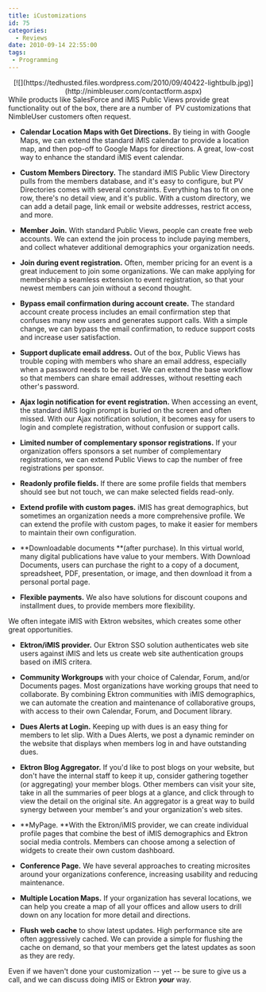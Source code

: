 ```yaml
---
title: iCustomizations
id: 75
categories:
  - Reviews
date: 2010-09-14 22:55:00
tags:
 - Programming
---
```


<div class="separator" style="clear:both;text-align:center;">[![](https://tedhusted.files.wordpress.com/2010/09/40422-lightbulb.jpg)](http://nimbleuser.com/contactform.aspx)</div>
While products like SalesForce and iMIS Public Views provide great functionality out of the box, there are a number of  PV customizations that NimbleUser customers often request.

* **Calendar Location Maps with Get Directions.** By tieing in with Google Maps, we can extend the standard iMIS calendar to provide a location map, and then pop-off to Google Maps for directions. A great, low-cost way to enhance the standard iMIS event calendar.

* **Custom Members Directory.** The standard iMIS Public View Directory pulls from the members database, and it's easy to configure, but PV Directories comes with several constraints. Everything has to fit on one row, there's no detail view, and it's public. With a custom directory, we can add a detail page, link email or website addresses, restrict access, and more.

* **Member Join.** With standard Public Views, people can create free web accounts. We can extend the join process to include paying members, and collect whatever additional demographics your organization needs.

* **Join during event registration.** Often, member pricing for an event is a great inducement to join some organizations. We can make applying for membership a seamless extension to event registration, so that your newest members can join without a second thought.

* **Bypass email confirmation during account create.** The standard account create process includes an email confirmation step that confuses many new users and generates support calls. With a simple change, we can bypass the email confirmation, to reduce support costs and increase user satisfaction.

* **Support duplicate email address.** Out of the box, Public Views has trouble coping with members who share an email address, especially when a password needs to be reset. We can extend the base workflow so that members can share email addresses, without resetting each other's password.

* **Ajax login notification for event registration.** When accessing an event, the standard iMIS login prompt is buried on the screen and often missed. With our Ajax notification solution, it becomes easy for users to login and complete registration, without confusion or support calls.

* **Limited number of complementary sponsor registrations.** If your organization offers sponsors a set number of complementary registrations, we can extend Public Views to cap the number of free registrations per sponsor.

* **Readonly profile fields.** If there are some profile fields that members should see but not touch, we can make selected fields read-only.

* **Extend profile with custom pages.** iMIS has great demographics, but sometimes an organization needs a more comprehensive profile. We can extend the profile with custom pages, to make it easier for members to maintain their own configuration.

* **Downloadable documents **(after purchase). In this virtual world, many digital publications have value to your members. With Download Documents, users can purchase the right to a copy of a document, spreadsheet, PDF, presentation, or image, and then download it from a personal portal page.

* **Flexible payments.** We also have solutions for discount coupons and installment dues, to provide members more flexibility.

We often integate iMIS with Ektron websites, which creates some other great opportunities.

* **Ektron/iMIS provider.** Our Ektron SSO solution authenticates web site users against iMIS and lets us create web site authentication groups based on iMIS critera.

* **Community Workgroups** with your choice of Calendar, Forum, and/or Documents pages. Most organizations have working groups that need to collaborate. By combining Ektron communities with iMIS demographics, we can automate the creation and maintenance of collaborative groups, with access to their own Calendar, Forum, and Document library.

* **Dues Alerts at Login.** Keeping up with dues is an easy thing for members to let slip. With a Dues Alerts, we post a dynamic reminder on the website that displays when members log in and have outstanding dues.

* **Ektron Blog Aggregator.** If you'd like to post blogs on your website, but don't have the internal staff to keep it up, consider gathering together (or aggregating) your member blogs. Other members can visit your site, take in all the summaries of peer blogs at a glance, and click through to view the detail on the original site. An aggregator is a great way to build synergy between your member's and your organization's web sites.

* **MyPage. **With the Ektron/iMIS provider, we can create individual profile pages that combine the best of iMIS demographics and Ektron social media controls. Members can choose among a selection of widgets to create their own custom dashboard.

* **Conference Page.** We have several approaches to creating microsites around your organizations conference, increasing usability and reducing maintenance.

* **Multiple Location Maps.** If your organization has several locations, we can help you create a map of all your offices and allow users to drill down on any location for more detail and directions.

* **Flush web cache** to show latest updates. High performance site are often aggressively cached. We can provide a simple for flushing the cache on demand, so that your members get the latest updates as soon as they are redy.

Even if we haven't done your customization -- yet -- be sure to give us a call, and we can discuss doing iMIS or Ektron ***your*** way.